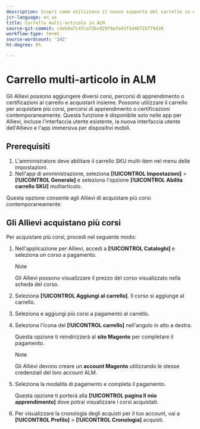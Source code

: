 ```yaml
---
description: Scopri come utilizzare il nuovo supporto del carrello in ALM per acquistare più SKU.
jcr-language: en_us
title: Carrello multi-articolo in ALM
source-git-commit: c4eb9a7c4fca73bc029f9afad1f3d48725779d30
workflow-type: tm+mt
source-wordcount: '242'
ht-degree: 0%

---
```



# Carrello multi-articolo in ALM

Gli Allievi possono aggiungere diversi corsi, percorsi di apprendimento o certificazioni al carrello e acquistarli insieme. Possono utilizzare il carrello per acquistare più corsi, percorsi di apprendimento o certificazioni contemporaneamente. Questa funzione è disponibile solo nelle app per Allievi, incluse l&#39;interfaccia utente esistente, la nuova interfaccia utente dell&#39;Allievo e l&#39;app immersiva per dispositivi mobili.

## Prerequisiti

1. L&#39;amministratore deve abilitare il carrello SKU multi-item nel menu delle impostazioni.
1. Nell&#39;app di amministrazione, seleziona **[!UICONTROL Impostazioni]** > **[!UICONTROL Generale]** e seleziona l&#39;opzione **[!UICONTROL Abilita carrello SKU]** multiarticolo.

Questa opzione consente agli Allievi di acquistare più corsi contemporaneamente.

## Gli Allievi acquistano più corsi

Per acquistare più corsi, procedi nel seguente modo:

1. Nell&#39;applicazione per Allievi, accedi a **[!UICONTROL Cataloghi]** e seleziona un corso a pagamento.

   >[!NOTE]
   >
   >Gli Allievi possono visualizzare il prezzo del corso visualizzato nella scheda del corso.

1. Seleziona **[!UICONTROL Aggiungi al carrello]**. Il corso si aggiunge al carrello.
1. Seleziona e aggiungi più corsi a pagamento al carrello.
1. Seleziona l&#39;icona del **[!UICONTROL carrello]** nell&#39;angolo in alto a destra.

   Questa opzione ti reindirizzerà al **sito Magento** per completare il pagamento.

   >[!NOTE]
   >
   >Gli Allievi devono creare un **account Magento** utilizzando le stesse credenziali del loro account ALM.

1. Seleziona la modalità di pagamento e completa il pagamento.

   Questa opzione ti porterà alla **[!UICONTROL pagina Il mio apprendimento]** dove potrai visualizzare i corsi acquistati.

1. Per visualizzare la cronologia degli acquisti per il tuo account, vai a **[!UICONTROL Profilo]** > **[!UICONTROL Cronologia]** acquisti.
